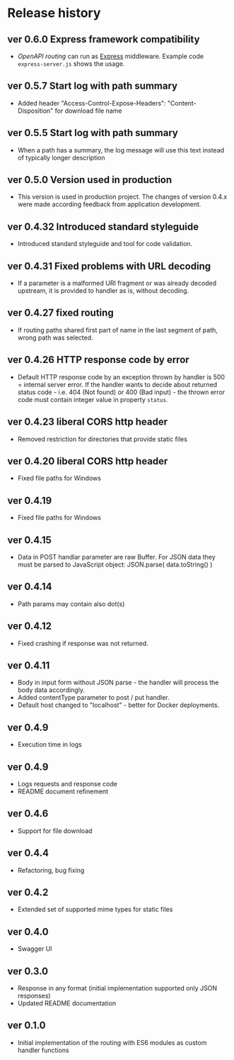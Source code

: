 # Release history

## ver 0.6.0 Express framework compatibility

* _OpenAPI routing_ can run as [Express](https://expressjs.com/) middleware. Example code `express-server.js` shows the usage.

## ver 0.5.7 Start log with path summary

* Added header "Access-Control-Expose-Headers": "Content-Disposition" for download file name

## ver 0.5.5 Start log with path summary

* When a path has a summary, the log message will use this text instead of typically longer description

## ver 0.5.0 Version used in production

* This version is used in production project. The changes of version 0.4.x were made according feedback from application development.

## ver 0.4.32 Introduced standard styleguide

* Introduced standard styleguide and tool for code validation.

## ver 0.4.31 Fixed problems with URL decoding

* If a parameter is a malformed URI fragment or was already decoded upstream, it is provided to handler as is, without decoding.

## ver 0.4.27 fixed routing

* If routing paths shared first part of name in the last segment of path, wrong path was selected.

## ver 0.4.26 HTTP response code by error

* Default HTTP response code by an exception thrown by handler is 500 = internal server error. If the handler wants to decide about returned status code - i.e. 404 (Not found) or 400 (Bad input) - the thrown error code must contain integer value in property `status`.

## ver 0.4.23 liberal CORS http header

* Removed restriction for directories that provide static files

## ver 0.4.20 liberal CORS http header

* Fixed file paths for Windows

## ver 0.4.19

* Fixed file paths for Windows

## ver 0.4.15

* Data in POST handlar parameter are raw Buffer. For JSON data they must be parsed to JavaScript object: JSON.parse( data.toString() )

## ver 0.4.14

* Path params may contain also dot(s) 

## ver 0.4.12

* Fixed crashing if response was not returned. 

## ver 0.4.11

* Body in input form without JSON parse - the handler will process the body data accordingly.
* Added contentType parameter to post / put handler.
* Default host changed to "localhost" - better for Docker deployments.

## ver 0.4.9

* Execution time in logs

## ver 0.4.9

* Logs requests and response code
* README document refinement

## ver 0.4.6

* Support for file download

## ver 0.4.4

* Refactoring, bug fixing

## ver 0.4.2

* Extended set of supported mime types for static files

## ver 0.4.0

* Swagger UI

## ver 0.3.0

* Response in any format (initial implementation supported only JSON responses)
* Updated README documentation

## ver 0.1.0

* Initial implementation of the routing with ES6 modules as custom handler functions
